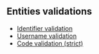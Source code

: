 ## Entities validations

- [Identifier validation](https://github.com/ErpNetDocs/tech/blob/master/reference/glossary/entities-validation/identifier-validation.md)
- [Username validation](https://github.com/ErpNetDocs/tech/blob/master/reference/glossary/entities-validation/username-validation.md)
- [Code validation (strict)](https://github.com/ErpNetDocs/tech/blob/master/reference/glossary/entities-validation/code-validation-strict.md)
